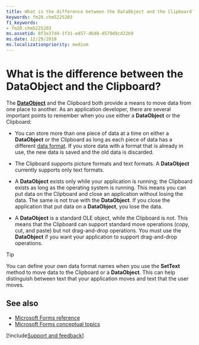 ```yaml
---
title: What is the difference between the DataObject and the Clipboard?
keywords: fm20.chm5225203
f1_keywords:
- fm20.chm5225203
ms.assetid: 8f3e37d4-1f31-ed57-d6d8-d579d9cd22b9
ms.date: 12/29/2018
ms.localizationpriority: medium
---
```



# What is the difference between the DataObject and the Clipboard?

The **[DataObject](../../reference/user-interface-help/dataobject-object.md)** and the Clipboard both provide a means to move data from one place to another. As an application developer, there are several important points to remember when you use either a **DataObject** or the Clipboard:

- You can store more than one piece of data at a time on either a **DataObject** or the Clipboard as long as each piece of data has a different [data format](../../Glossary/glossary-vba.md#data-format). If you store data with a format that is already in use, the new data is saved and the old data is discarded.
    
- The Clipboard supports picture formats and text formats. A **DataObject** currently supports only text formats.
    
- A **DataObject** exists only while your application is running; the Clipboard exists as long as the operating system is running. This means you can put data on the Clipboard and close an application without losing the data. The same is not true with the **DataObject**. If you close the application that put data on a **DataObject**, you lose the data.
    
- A **DataObject** is a standard OLE object, while the Clipboard is not. This means that the Clipboard can support standard move operations (copy, cut, and paste) but not drag-and-drop operations. You must use the **DataObject** if you want your application to support drag-and-drop operations.
    
> [!TIP] 
> You can define your own data format names when you use the **SetText** method to move data to the Clipboard or a **DataObject**. This can help distinguish between text that your application moves and text that the user moves.

## See also

- [Microsoft Forms reference](../../reference/user-interface-help/reference-microsoft-forms.md)
- [Microsoft Forms conceptual topics](../../reference/user-interface-help/concepts-microsoft-forms.md)

[!include[Support and feedback](~/includes/feedback-boilerplate.md)]
